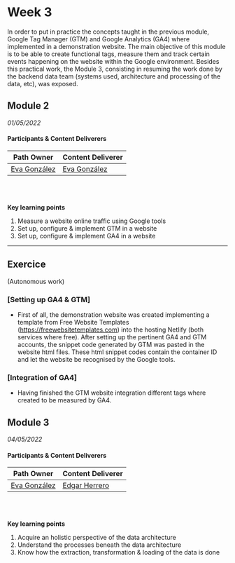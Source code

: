 # Week 3
In order to put in practice the concepts taught in the previous module, Google Tag Manager (GTM) and Google Analytics (GA4) where implemented in a demonstration website. The main objective of this module is to be able to create functional tags, measure them and track certain events happening on the website within the Google environment. Besides this practical work, the Module 3, consisting in resuming the work done by the backend data team (systems used, architecture and processing of the data, etc), was exposed.

## Module 2

*01/05/2022*

#### Participants & Content Deliverers

| **Path Owner** | **Content Deliverer** | 
| --- | --- | 
| [Eva González](https://github.com/evag-empathy) | [Eva González](https://github.com/evag-empathy) | \

\
&nbsp;

**Key learning points**
1. Measure a website online traffic using Google tools
2. Set up, configure & implement GTM in a website
3. Set up, configure & implement GA4 in a website

****

## Exercice
(Autonomous work)
<Statement>

### [Setting up GA4 & GTM]
- First of all, the demonstration website was created implementing a template from Free Website Templates (https://freewebsitetemplates.com) into the hosting Netlify (both services where free). After setting up the pertinent GA4 and GTM accounts, the snippet code generated by GTM was pasted in the website html files. These html snippet codes contain the container ID and let the website be recognised by the Google tools. 

### [Integration of GA4]
- Having finished the GTM website integration different tags where created to be measured by GA4.

 ## Module 3

*04/05/2022*

#### Participants & Content Deliverers

| **Path Owner** | **Content Deliverer** | 
| --- | --- | 
| [Eva González](https://github.com/evag-empathy) | [Edgar Herrero](https://github.com/edgarRSV4) | \

\
&nbsp;

**Key learning points**
1. Acquire an holistic perspective of the data architecture 
2. Understand the processes beneath the data architecture
3. Know how the extraction, transformation & loading of the data is done